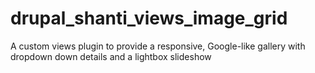 # drupal_shanti_views_image_grid
A custom views plugin to provide a responsive, Google-like gallery with dropdown down details and a lightbox slideshow
